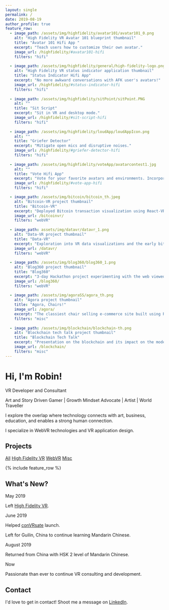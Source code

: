 ```yaml
---
layout: single
permalink: /
date: 2019-08-19
author_profile: true
feature_row:
  - image_path: /assets/img/highfidelity/avatar101/avatar101_0.png
    alt: "High Fidelity VR Avatar 101 blueprint thumbnail"
    title: "Avatar 101 Hifi App "
    excerpt: "Teach users how to customize their own avatar."
    image_url: /highfidelity/#avatar101-hifi
    filters: "hifi"
  
  - image_path: /assets/img/highfidelity/general/high-fidelity-logo.png
    alt: "High Fidelity VR status indicator application thumbnail"
    title: "Status Indicator Hifi App"
    excerpt: "No more awkward conversations with AFK user's avatars!"
    image_url: /highfidelity/#status-indicator-hifi
    filters: "hifi"
  
  - image_path: /assets/img/highfidelity/sitPoint/sitPoint.PNG
    alt: ""
    title: "Sit Script"
    excerpt: "Sit in VR and desktop mode."
    image_url: /highfidelity/#sit-script-hifi
    filters: "hifi"
  
  - image_path: /assets/img/highfidelity/loudApp/loudAppIcon.png
    alt: ""
    title: "Griefer Detector"
    excerpt: "Mitigate open mics and disruptive noises."
    image_url: /highfidelity/#griefer-detector-hifi
    filters: "hifi"
  
  - image_path: /assets/img/highfidelity/voteApp/avatarcontest1.jpg
    alt: ""
    title: "Vote Hifi App"
    excerpt: "Vote for your favorite avatars and environments. Incorporates Google Scripts."
    image_url: /highfidelity/#vote-app-hifi
    filters: "hifi"

  - image_path: /assets/img/bitcoin/bitcoin_th.jpeg
    alt: "Bitcoin-VR project thumbnail"
    title: "Bitcoin-VR"
    excerpt: "Deployed Bitcoin transaction visualization using React-VR and socket.io."
    image_url: /bitcoinvr/
    filters: "webVR"
  
  - image_path: assets/img/datavr/datavr_1.png
    alt: "Data-VR project thumbnail"
    title: "Data-VR"
    excerpt: "Exploration into VR data visualizations and the early bitcoin-vr."
    image_url: /datavr/
    filters: "webVR"
  
  - image_path: /assets/img/blog360/blog360_1.png
    alt: "Blog360 project thumbnail"
    title: "Blog360"
    excerpt: "3-day Hackathon project experimenting with the web viewed in VR."
    image_url: /blog360/
    filters: "webVR"
  
  - image_path: /assets/img/agoraSS/agora_th.png
    alt: "Agora project thumbnail"
    title: "Agora, Chairs!"
    image_url: /agora/
    excerpt: "The classiest chair selling e-commerce site built using React, Node.js, and bootstrap."
    filters: "misc"
  
  - image_path: /assets/img/blockchain/blockchain-th.png
    alt: "Blockchain tech talk project thumbnail"
    title: "Blockchain Tech Talk"
    excerpt: "Presentation on the blockchain and its impact on the modern economy."
    image_url: /blockchain/
    filters: "misc"
---
```


<h1 class="text-center">Hi, I'm Robin!</h1>

<p class="text-center">VR Developer and Consultant</p>
<p class="text-center">Art and Story Driven Gamer | Growth Mindset Advocate | Artist | World Traveller</p>

I explore the overlap where technology connects with art, business, education, and enables a strong human connection. 

I specialize in WebVR technologies and VR application design.

<h2 id="projects">Projects</h2>
<div>
  <a href="#" onclick="filterProjects(event, 'all')" class="btn btn--primary">All</a>
  <a href="#" onclick="filterProjects(event, 'hifi')" class="btn btn--primary">High Fidelity VR</a>
  <a href="#" onclick="filterProjects(event, 'webVR')" class="btn btn--primary">WebVR</a>
  <a href="#" onclick="filterProjects(event, 'misc')" class="btn btn--primary">Misc</a>
</div>

{% include feature_row %}

<div id="hidden" style="display: none"></div>

<h2 id="whats-new">What's New?</h2>

<p class="font-weight-bold no-margin">May 2019</p> 
<p>Left <a href="https://variety.com/2019/digital/news/high-fidelity-layoffs-1203208860/">High Fidelity VR</a>. </p>

<p class="font-weight-bold no-margin">June 2019</p>
<p class="no-margin">Helped <a href="https://convrsate.weebly.com/">conVRsate</a> launch.</p>
<p>Left for Guilin, China to continue learning Mandarin Chinese.</p>

<p class="font-weight-bold no-margin">August 2019</p> 
<p>Returned from China with HSK 2 level of Mandarin Chinese. </p>

<p class="font-weight-bold no-margin">Now</p> 
<p>Passionate than ever to continue VR consulting and development.</p>

<h2 id="contact">Contact</h2>

I'd love to get in contact! Shoot me a message on [LinkedIn](https://www.linkedin.com/in/robinkwilson/).

<script>

const projectsElement = document.getElementsByClassName("feature__wrapper")[0];
const hiddenElement = document.getElementById("hidden");

function filterProjects(e, str) {
  e.preventDefault();

  if (str === "all") {
    while (hiddenElement.firstChild) {
      projectsElement.appendChild(hiddenElement.firstChild); // might be out of order
    }
    return;
  }

  var visibleProjects = projectsElement.getElementsByClassName("filter-item");
  var hiddenProjects = hiddenElement.getElementsByClassName("filter-item");

  var addToHidden = [...visibleProjects].filter(elem => elem.className.indexOf(str) === -1);
  var addToVisible = [...hiddenProjects].filter(elem => elem.className.indexOf(str) !== -1);

  while (addToHidden.length) {
    hiddenElement.appendChild(addToHidden[0]);
    addToHidden.shift();
  }
  while (addToVisible.length) {
    projectsElement.appendChild(addToVisible[0]);
    addToVisible.shift();
  }

}

</script>
